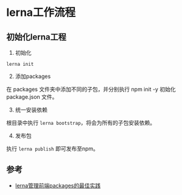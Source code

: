 # lerna工作流程

## 初始化lerna工程

1. 初始化

```shell
lerna init
```

2. 添加packages

在 packages 文件夹中添加不同的子包，并分别执行 npm init -y 初始化 package.json 文件。

3. 统一安装依赖

根目录中执行 `lerna bootstrap`，将会为所有的子包安装依赖。

4. 发布包

执行 `lerna publish` 即可发布至npm。

## 参考

- [lerna管理前端packages的最佳实践](http://www.sosout.com/2018/07/21/lerna-repo.html)